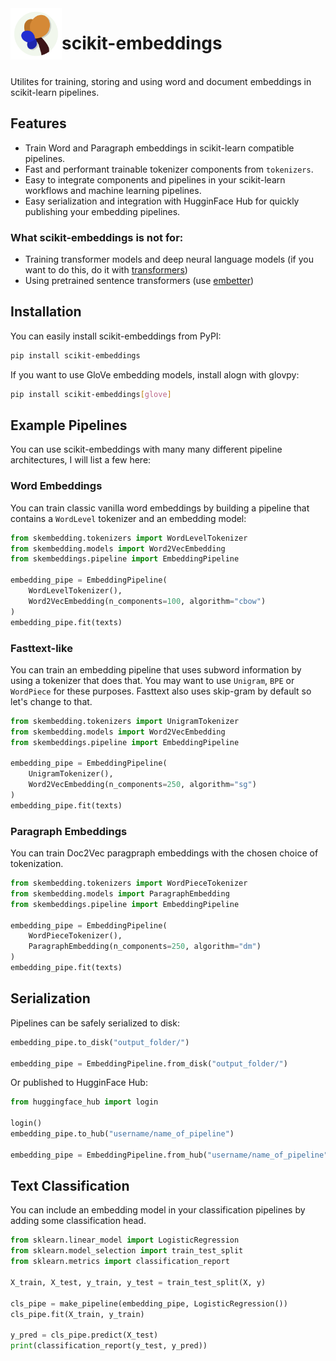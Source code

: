 <img align="left" width="82" height="82" src="assets/logo.svg">

# scikit-embeddings

<br>
Utilites for training, storing and using word and document embeddings in scikit-learn pipelines.

## Features
 - Train Word and Paragraph embeddings in scikit-learn compatible pipelines.
 - Fast and performant trainable tokenizer components from `tokenizers`.
 - Easy to integrate components and pipelines in your scikit-learn workflows and machine learning pipelines.
 - Easy serialization and integration with HugginFace Hub for quickly publishing your embedding pipelines.

### What scikit-embeddings is not for:
 - Training transformer models and deep neural language models (if you want to do this, do it with [transformers](https://huggingface.co/docs/transformers/index))
 - Using pretrained sentence transformers (use [embetter](https://github.com/koaning/embetter))

## Installation

You can easily install scikit-embeddings from PyPI:

```bash
pip install scikit-embeddings
```

If you want to use GloVe embedding models, install alogn with glovpy:

```bash
pip install scikit-embeddings[glove]
```

## Example Pipelines

You can use scikit-embeddings with many many different pipeline architectures, I will list a few here:

### Word Embeddings

You can train classic vanilla word embeddings by building a pipeline that contains a `WordLevel` tokenizer and an embedding model:

```python
from skembedding.tokenizers import WordLevelTokenizer
from skembedding.models import Word2VecEmbedding
from skembeddings.pipeline import EmbeddingPipeline

embedding_pipe = EmbeddingPipeline(
    WordLevelTokenizer(),
    Word2VecEmbedding(n_components=100, algorithm="cbow")
)
embedding_pipe.fit(texts)
```

### Fasttext-like

You can train an embedding pipeline that uses subword information by using a tokenizer that does that.
You may want to use `Unigram`, `BPE` or `WordPiece` for these purposes.
Fasttext also uses skip-gram by default so let's change to that.

```python
from skembedding.tokenizers import UnigramTokenizer
from skembedding.models import Word2VecEmbedding
from skembeddings.pipeline import EmbeddingPipeline

embedding_pipe = EmbeddingPipeline(
    UnigramTokenizer(),
    Word2VecEmbedding(n_components=250, algorithm="sg")
)
embedding_pipe.fit(texts)
```

### Paragraph Embeddings

You can train Doc2Vec paragpraph embeddings with the chosen choice of tokenization.

```python
from skembedding.tokenizers import WordPieceTokenizer
from skembedding.models import ParagraphEmbedding
from skembeddings.pipeline import EmbeddingPipeline

embedding_pipe = EmbeddingPipeline(
    WordPieceTokenizer(),
    ParagraphEmbedding(n_components=250, algorithm="dm")
)
embedding_pipe.fit(texts)
```

## Serialization

Pipelines can be safely serialized to disk:

```python
embedding_pipe.to_disk("output_folder/")

embedding_pipe = EmbeddingPipeline.from_disk("output_folder/")
```

Or published to HugginFace Hub:

```python
from huggingface_hub import login

login()
embedding_pipe.to_hub("username/name_of_pipeline")

embedding_pipe = EmbeddingPipeline.from_hub("username/name_of_pipeline")
```

## Text Classification

You can include an embedding model in your classification pipelines by adding some classification head.

```python
from sklearn.linear_model import LogisticRegression
from sklearn.model_selection import train_test_split
from sklearn.metrics import classification_report

X_train, X_test, y_train, y_test = train_test_split(X, y)

cls_pipe = make_pipeline(embedding_pipe, LogisticRegression())
cls_pipe.fit(X_train, y_train)

y_pred = cls_pipe.predict(X_test)
print(classification_report(y_test, y_pred))
```

